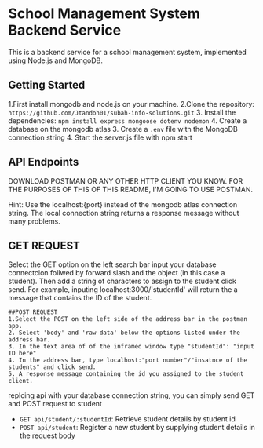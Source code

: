 # School Management System Backend Service

This is a backend service for a school management system, implemented using Node.js and MongoDB.

## Getting Started

1.First install mongodb and node.js on your machine. 
2.Clone the repository: `https://github.com/Jtandoh01/subah-info-solutions.git`
3. Install the dependencies: `npm install express mongoose dotenv nodemon`
4. Create a database on the mongodb atlas
3. Create a `.env` file with the MongoDB connection string
4. Start the server.js file with npm start

## API Endpoints
DOWNLOAD POSTMAN OR ANY OTHER HTTP CLIENT YOU  KNOW.
FOR THE PURPOSES OF THIS OF THIS README, I'M GOING TO USE POSTMAN.
   
   Hint: Use the localhost:{port} instead of the mongodb atlas connection string. The local connection string returns a response message without many problems.   

   ##  GET REQUEST
   Select the GET option on the left search bar input your database connectcion follwed by forward slash and the object (in this case a student). Then add a string of characters to assign to the student  click send. 
 For example, inputing localhost:3000/'studentId' will return the a message that contains the ID of the student.

    ##POST REQUEST
    1.Select the POST on the left side of the address bar in the postman app.
    2. Select 'body' and 'raw data' below the options listed under the address bar.
    3. In the text area of of the inframed window type "studentId": "input ID here"
    4. In the address bar, type localhost:"port number"/"insatnce of the students" and click send.
    5. A response message containing the id you assigned to the student client.



replcing api with your database connection string, you can simply send GET and POST request to student

- `GET api/student/:studentId`: Retrieve student details by student id
- `POST api/student`: Register a new student by supplying student details in the request body

